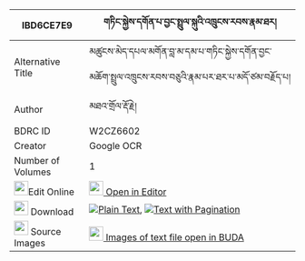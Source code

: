 |IBD6CE7E9|གཏིང་སྐྱེས་དགོན་པ་བྱང་སྤྲུལ་སྐུའི་འཁྲུངས་རབས་རྣམ་ཐར། 
| --- | --- 
|Alternative Title |མཚུངས་མེད་དཔལ་མགོན་བླ་མ་དམ་པ་གཏིང་སྐྱེས་དགོན་བྱང་མཆོག་སྤྲུལ་འཁྲུངས་རབས་བཅུའི་རྣམ་པར་ཐར་པ་མདོ་ཙམ་བརྗོད་པ།
|Author| མཐའ་གྲོལ་རྡོ་རྗེ།
|BDRC ID | W2CZ6602
|Creator | Google OCR
|Number of Volumes| 1
|<img width="25" src="https://img.icons8.com/color/25/000000/edit-property.png">Edit Online| [<img width="25" src="https://avatars.githubusercontent.com/u/45091458?s=200&v=4"> Open in Editor](http://editor.openpecha.org/IBD6CE7E9)
|<img width="25" src="https://img.icons8.com/fluent/48/000000/download-2.png"/>  Download | [![](https://img.icons8.com/color/20/000000/txt.png)Plain Text](https://github.com/Openpecha/IBD6CE7E9/releases/download/v1/tingkye_gonpa_jang_tulku_i_tru_plain_IBD6CE7E9.zip), [![](https://img.icons8.com/color/20/000000/txt.png)Text with Pagination](https://github.com/Openpecha/IBD6CE7E9/releases/download/v1/tingkye_gonpa_jang_tulku_i_tru_pages_IBD6CE7E9.zip)
|<img width="25" src="https://img.icons8.com/plasticine/100/000000/pictures-folder.png"/>  Source Images | [<img width="25" src="https://library.bdrc.io/icons/BUDA-small.svg"> Images of text file open in BUDA](https://library.bdrc.io/show/bdr:W2CZ6602)